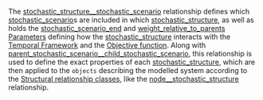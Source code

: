 The [stochastic\_structure\_\_stochastic\_scenario](@ref) relationship defines which [stochastic\_scenario](@ref)s
are included in which [stochastic\_structure](@ref), as well as holds the [stochastic\_scenario\_end](@ref) and
[weight\_relative\_to\_parents](@ref) [Parameters](@ref) defining how the [stochastic\_structure](@ref) interacts
with the [Temporal Framework](@ref) and the [Objective function](@ref).
Along with [parent\_stochastic\_scenario\_\_child\_stochastic\_scenario](@ref),
this relationship is used to define the exact properties of each [stochastic\_structure](@ref),
which are then applied to the `objects` describing the modelled system according to the
[Structural relationship classes](@ref), like the [node\_\_stochastic\_structure](@ref) relationship.